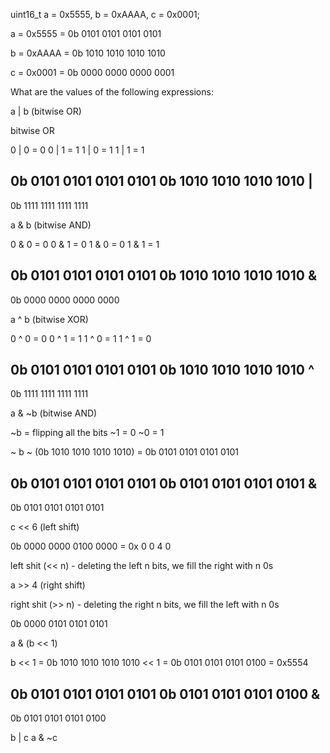 uint16_t a = 0x5555, b = 0xAAAA, c = 0x0001;

a = 0x5555
  = 0b 0101 0101 0101 0101

b = 0xAAAA
  = 0b 1010 1010 1010 1010

c = 0x0001
  = 0b 0000 0000 0000 0001

What are the values of the following expressions:

a | b (bitwise OR)

bitwise OR

0 | 0 = 0
0 | 1 = 1
1 | 0 = 1
1 | 1 = 1

0b 0101 0101 0101 0101
0b 1010 1010 1010 1010 | 
----------------------
0b 1111 1111 1111 1111

a & b (bitwise AND)

0 & 0 = 0
0 & 1 = 0
1 & 0 = 0
1 & 1 = 1

0b 0101 0101 0101 0101
0b 1010 1010 1010 1010 & 
----------------------
0b 0000 0000 0000 0000 

a ^ b (bitwise XOR)

0 ^ 0 = 0
0 ^ 1 = 1
1 ^ 0 = 1
1 ^ 1 = 0

0b 0101 0101 0101 0101
0b 1010 1010 1010 1010 ^ 
----------------------
0b 1111 1111 1111 1111

a & ~b (bitwise AND)

~b = flipping all the bits
~1 = 0
~0 = 1

~ b
~ (0b 1010 1010 1010 1010)
=  0b 0101 0101 0101 0101

0b 0101 0101 0101 0101
0b 0101 0101 0101 0101 & 
----------------------
0b 0101 0101 0101 0101

c << 6 (left shift)

0b 0000 0000 0100 0000
= 0x 0 0 4 0

left shit (<< n) - deleting the left n bits, we fill the right with n 0s

a >> 4 (right shift)

right shit (>> n) - deleting the right n bits, we fill the left with n 0s

0b 0000 0101 0101 0101


a & (b << 1)

b << 1 = 0b 1010 1010 1010 1010 << 1 = 0b 0101 0101 0101 0100 = 0x5554

0b 0101 0101 0101 0101
0b 0101 0101 0101 0100 &
----------------------
0b 0101 0101 0101 0100


b | c
a & ~c
